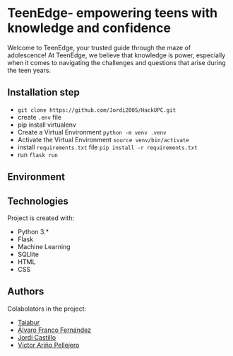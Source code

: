 # TeenEdge- empowering teens with knowledge and confidence

Welcome to TeenEdge, your trusted guide through the maze of adolescence! At TeenEdge, we believe that knowledge is power, especially when it comes to navigating the challenges and questions that arise during the teen years.

## Installation step

* `git clone https://github.com/Jordi2005/HackUPC.git`
* create `.env` file
* pip install virtualenv
* Create a Virtual Environment `python -m venv .venv`
* Activate the Virtual Environment `source venv/bin/activate`
* install `requirements.txt` file `pip install -r requirements.txt`
* run `flask run`

## Environment 


## Technologies
Project is created with: 
* Python 3.*
* Flask 
* Machine Learning 
* SQLlite
* HTML
* CSS



## Authors
Colabolators in the project: 
* [Taiabur](https://github.com/taiaburbd)
* [Álvaro Franco Fernández](https://github.com/AlvaroFrancoHackUPC1)
* [Jordi Castillo](https://github.com/Jordi2005)
* [Víctor Ariño Pellejero](https://github.com/vTH0R)
